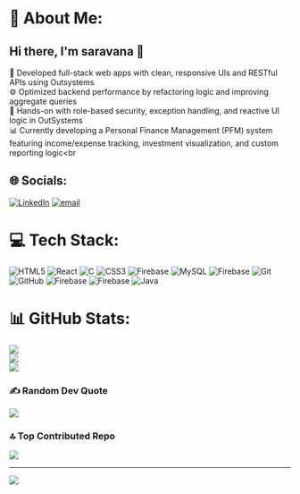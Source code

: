 
# 💫 About Me:
## Hi there, I'm saravana  👋

🚀 Developed full-stack web apps with clean, responsive UIs and RESTful APIs using Outsystems <br>
⚙️ Optimized backend performance by refactoring logic and improving aggregate queries <br>
🔐 Hands-on with role-based security, exception handling, and reactive UI logic in OutSystems <br>
📊 Currently developing a Personal Finance Management (PFM) system featuring income/expense tracking, investment visualization, and custom reporting logic<br


## 🌐 Socials:
[![LinkedIn](https://img.shields.io/badge/LinkedIn-%230077B5.svg?logo=linkedin&logoColor=white)](https://linkedin.com/in/https://www.linkedin.com/in/saravana-perumal-software-developer/) [![email](https://img.shields.io/badge/Email-D14836?logo=gmail&logoColor=white)](mailto:saravana.s.perumal@gmail.com) 

# 💻 Tech Stack:
![HTML5](https://img.shields.io/badge/html5-%23E34F26.svg?style=for-the-badge&logo=html5&logoColor=white) ![React](https://img.shields.io/badge/react-%2320232a.svg?style=for-the-badge&logo=react&logoColor=%2361DAFB) ![C](https://img.shields.io/badge/c-%2300599C.svg?style=for-the-badge&logo=c&logoColor=white) ![CSS3](https://img.shields.io/badge/css3-%231572B6.svg?style=for-the-badge&logo=css3&logoColor=white) ![Firebase](https://img.shields.io/badge/firebase-%23039BE5.svg?style=for-the-badge&logo=firebase) ![MySQL](https://img.shields.io/badge/mysql-4479A1.svg?style=for-the-badge&logo=mysql&logoColor=white) ![Firebase](https://img.shields.io/badge/firebase-a08021?style=for-the-badge&logo=firebase&logoColor=ffcd34) ![Git](https://img.shields.io/badge/git-%23F05033.svg?style=for-the-badge&logo=git&logoColor=white) ![GitHub](https://img.shields.io/badge/github-%23121011.svg?style=for-the-badge&logo=github&logoColor=white) ![Firebase](https://img.shields.io/badge/firebase-a08021?style=for-the-badge&logo=firebase&logoColor=ffcd34) ![Firebase](https://img.shields.io/badge/firebase-%23039BE5.svg?style=for-the-badge&logo=firebase) ![Java](https://img.shields.io/badge/java-%23ED8B00.svg?style=for-the-badge&logo=openjdk&logoColor=white)
# 📊 GitHub Stats:
![](https://github-readme-stats.vercel.app/api?username=saravana7927&theme=dark&hide_border=false&include_all_commits=true&count_private=false)<br/>
![](https://nirzak-streak-stats.vercel.app/?user=saravana7927&theme=dark&hide_border=false)<br/>
![](https://github-readme-stats.vercel.app/api/top-langs/?username=saravana7927&theme=dark&hide_border=false&include_all_commits=true&count_private=false&layout=compact)

### ✍️ Random Dev Quote
![](https://quotes-github-readme.vercel.app/api?type=horizontal&theme=radical)

### 🔝 Top Contributed Repo
![](https://github-contributor-stats.vercel.app/api?username=saravana7927&limit=5&theme=vue-dark&combine_all_yearly_contributions=true)

---
[![](https://visitcount.itsvg.in/api?id=saravana7927&icon=5&color=0)](https://visitcount.itsvg.in)

<!-- -->
